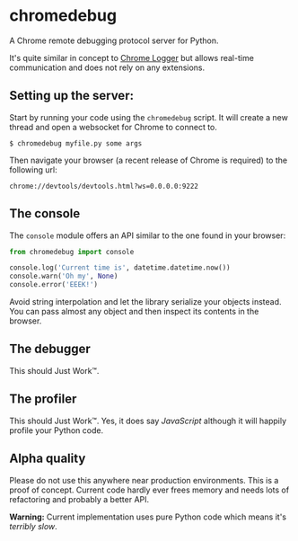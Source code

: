 chromedebug
===========

A Chrome remote debugging protocol server for Python.

It's quite similar in concept to [Chrome Logger](http://craig.is/writing/chrome-logger/) but allows real-time communication and does not rely on any extensions.


Setting up the server:
----------------------

Start by running your code using the `chromedebug` script.
It will create a new thread and open a websocket for Chrome to connect to.

```
$ chromedebug myfile.py some args
```

Then navigate your browser (a recent release of Chrome is required) to the following url:

```
chrome://devtools/devtools.html?ws=0.0.0.0:9222
```


The console
-----------

The `console` module offers an API similar to the one found in your browser:

```python
from chromedebug import console

console.log('Current time is', datetime.datetime.now())
console.warn('Oh my', None)
console.error('EEEK!')
```

Avoid string interpolation and let the library serialize your objects instead.
You can pass almost any object and then inspect its contents in the browser.


The debugger
------------

This should Just Work™.


The profiler
------------

This should Just Work™. Yes, it does say *JavaScript* although it will happily profile your Python code.


Alpha quality
-------------

Please do not use this anywhere near production environments. This is a proof of concept.
Current code hardly ever frees memory and needs lots of refactoring and probably a better API.

**Warning:** Current implementation uses pure Python code which means it's *terribly slow*.
